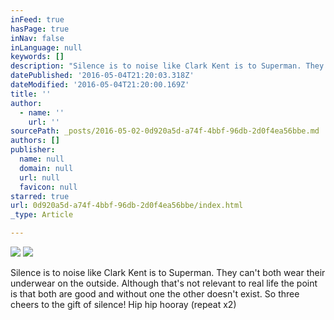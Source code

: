 ```yaml
---
inFeed: true
hasPage: true
inNav: false
inLanguage: null
keywords: []
description: "Silence is to noise like Clark Kent is to Superman. They can't both wear their underwear on the outside. Although that's not relevant to real life the point is that both are good and without one the other doesn't exist. So three cheers to the gift of silence! Hip hip hooray (repeat x2)"
datePublished: '2016-05-04T21:20:03.318Z'
dateModified: '2016-05-04T21:20:00.169Z'
title: ''
author:
  - name: ''
    url: ''
sourcePath: _posts/2016-05-02-0d920a5d-a74f-4bbf-96db-2d0f4ea56bbe.md
authors: []
publisher:
  name: null
  domain: null
  url: null
  favicon: null
starred: true
url: 0d920a5d-a74f-4bbf-96db-2d0f4ea56bbe/index.html
_type: Article

---
```

![](https://s3-us-west-2.amazonaws.com/the-grid-img/p/2088f128f2368094cdd8a23f4fa36e98afd26717.jpg)
![](https://the-grid-user-content.s3-us-west-2.amazonaws.com/61179d50-a758-4aaa-b98e-c430f04b389e.jpg)

Silence is to noise like Clark Kent is to Superman. They can't both wear their underwear on the outside. Although that's not relevant to real life the point is that both are good and without one the other doesn't exist. So three cheers to the gift of silence! Hip hip hooray (repeat x2)